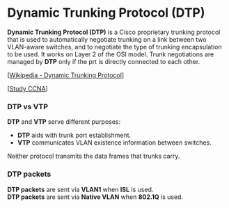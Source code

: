 # Dynamic Trunking Protocol (DTP)

**Dynamic Trunking Protocol (DTP)** is a Cisco proprietary trunking protocol that is used to automatically negotiate trunking on a link between two VLAN-aware switches, and to negotiate the type of trunking encapsulation to be used.
It works on Layer 2 of the OSI model.
Trunk negotiations are managed by **DTP** only if the prt is directly connected to each other.

[[Wikipedia - Dynamic Trunking Protocol](https://en.wikipedia.org/wiki/Dynamic_Trunking_Protocol)]

[[Study CCNA](https://study-ccna.com/dynamic-trunking-protocol-dtp-cisco/)]

### DTP vs VTP

**DTP** and **VTP** serve different purposes:

- **DTP** aids with trunk port establishment.
- **VTP** communicates VLAN existence information between switches.

Neither protocol transmits the data frames that trunks carry.

### DTP packets

**DTP packets** are sent via **VLAN1** when **ISL** is used.<br>
**DTP packets** are sent via **Native VLAN** when **802.1Q** is used.
